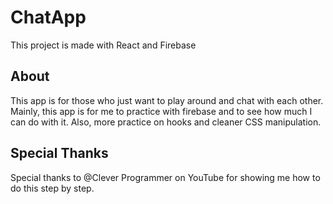# ChatApp

This project is made with React and Firebase

## About

This app is for those who just want to play around and chat with each other. 
Mainly, this app is for me to practice with firebase and to see how much I can do with it.
Also, more practice on hooks and cleaner CSS manipulation.

## Special Thanks
Special thanks to @Clever Programmer on YouTube for showing me how to do this step by step.
